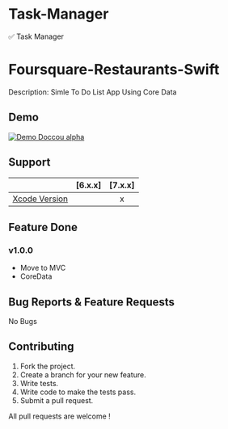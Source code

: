 # Task-Manager
✅  Task Manager

# Foursquare-Restaurants-Swift
Description: Simle To Do List App Using Core Data

## Demo

[![Demo Doccou alpha](https://github.com/mihailsalari/Task-Manager/blob/master/TaskManager/Assets.xcassets/Logo.imageset/To-Do-App-Logo-Design%20(1).png)](https://www.youtube.com/channel/UC1HkMAYQoaT3g-RQEkOWG8g)

## Support

|                       |  [6.x.x]  |  [7.x.x]  | 
| --------------------- |:---------:|:---------:|
| [Xcode Version ][1]   |           |     x     |


[1]: http://developer.apple.com/xcode/


## Feature Done 


### v1.0.0

* Move to MVC
* CoreData


## Bug Reports & Feature Requests

No Bugs

## Contributing

1. Fork the project.
2. Create a branch for your new feature.
3. Write tests.
4. Write code to make the tests pass.
5. Submit a pull request.

All pull requests are welcome !
